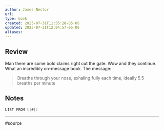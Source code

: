 ```yaml
---
author: James Nestor
url: 
type: book
created: 2023-07-31T11:55:28-05:00
updated: 2023-07-31T12:04:57-05:00
aliases:
---
```

## Review
Man there are some bold claims right out the gate. Wow and they continue. What an incredibly on-message book. The message: 

> Breathe through your nose, exhaling fully each time, ideally 5.5 breaths per minute

## Notes
```dataview
LIST FROM [[#]]
```

---
#source 